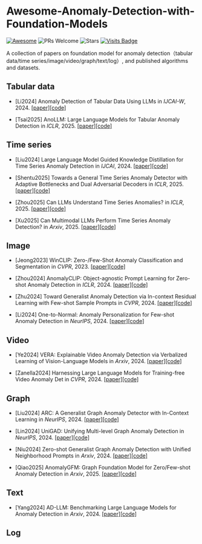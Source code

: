 # Awesome-Anomaly-Detection-with-Foundation-Models

[![Awesome](https://awesome.re/badge.svg)](https://awesome.re) 
![PRs Welcome](https://img.shields.io/badge/PRs-Welcome-green) 
![Stars](https://img.shields.io/github/stars/mala-lab/Awesome-Anomaly-Detection-with-Foundation-Models)
[![Visits Badge](https://badges.pufler.dev/visits/mala-lab/Awesome-Anomaly-Detection-with-Foundation-Models)](https://badges.pufler.dev/visits/mala-lab/Awesome-Anomaly-Detection-with-Foundation-Models)


A collection of papers on foundation model for anomaly detection（tabular data/time series/image/video/graph/text/log）, and published algorithms and datasets.


## Tabular data

- [Li2024] Anomaly Detection of Tabular Data Using LLMs  in *IJCAI-W*, 2024. [\[paper\]](https://arxiv.org/abs/2406.16308)[\[code\]]()
  
- [Tsai2025] AnoLLM: Large Language Models for Tabular Anomaly Detection in *ICLR*, 2025. [\[paper\]](https://openreview.net/pdf?id=7VkHffT5X2)[\[code\]]()


## Time series

- [Liu2024] Large Language Model Guided Knowledge Distillation for Time Series Anomaly Detection in *IJCAI*, 2024. [\[paper\]](https://www.ijcai.org/proceedings/2024/0239.pdf)[\[code\]](https://github.com/decisionintelligence/DADA) 

- [Shentu2025] Towards a General Time Series Anomaly Detector with Adaptive Bottlenecks and Dual Adversarial Decoders in *ICLR*, 2025. [\[paper\]](https://arxiv.org/pdf/2405.15273)[\[code\]](https://github.com/decisionintelligence/DADA)

- [Zhou2025]  Can LLMs Understand Time Series Anomalies?  in *ICLR*, 2025. [\[paper\]](https://arxiv.org/abs/2410.05440)[\[code\]](https://github.com/rose-stl-lab/anomllm)

- [Xu2025]  Can Multimodal LLMs Perform Time Series Anomaly Detection?  in *Arxiv*, 2025. [\[paper\]](https://arxiv.org/abs/2502.17812)[\[code\]](https://github.com/mllm-ts/VisualTimeAnomaly)



## Image

- [Jeong2023] WinCLIP: Zero-/Few-Shot Anomaly Classification and Segmentation in *CVPR*, 2023. [\[paper\]](https://arxiv.org/abs/2303.14814)[\[code\]]()

- [Zhou2024]  AnomalyCLIP: Object-agnostic Prompt Learning for Zero-shot Anomaly Detection in *ICLR*, 2024. [\[paper\]](https://arxiv.org/abs/2310.18961)[\[code\]](https://github.com/zqhang/AnomalyCLIP)

- [Zhu2024]  Toward Generalist Anomaly Detection via In-context Residual Learning with Few-shot Sample Prompts in *CVPR*, 2024. [\[paper\]](https://arxiv.org/pdf/2403.06495)[\[code\]](https://github.com/mala-lab/InCTRL)

- [Li2024]  One-to-Normal: Anomaly Personalization for Few-shot Anomaly Detection in *NeurIPS*, 2024. [\[paper\]](https://arxiv.org/abs/2502.01201)[\[code\]]()
 


## Video

- [Ye2024] VERA: Explainable Video Anomaly Detection via Verbalized Learning of Vision-Language Models  in *Arxiv*, 2024.   [\[paper\]](https://arxiv.org/abs/2412.01095)[\[code\]]()

- [Zanella2024] Harnessing Large Language Models for Training-free Video Anomaly Det  in *CVPR*, 2024. [\[paper\]](https://openaccess.thecvf.com/content/CVPR2024/papers/Zanella_Harnessing_Large_Language_Models_for_Training-free_Video_Anomaly_Detection_CVPR_2024_paper.pdf)[\[code\]](https://github.com/lucazanella/lavad)

## Graph

- [Liu2024] ARC: A Generalist Graph Anomaly Detector with In-Context Learning in *NeurIPS*, 2024.  [\[paper\]](https://arxiv.org/abs/2405.16771)[\[code\]](https://github.com/yixinliu233/ARC)
  
- [Lin2024] UniGAD: Unifying Multi-level Graph Anomaly Detection in *NeurIPS*, 2024. [\[paper\]](https://openreview.net/pdf?id=sRILMnkkQd)[\[code\]](https://github.com/lllyyq1121/UniGAD)
  
- [Niu2024]  Zero-shot Generalist Graph Anomaly Detection with Unified Neighborhood Prompts  in *Arxiv*, 2024. [\[paper\]](https://arxiv.org/pdf/2410.14886)[\[code\]](https://github.com/mala-lab/UNPrompt)
  
- [Qiao2025]  AnomalyGFM: Graph Foundation Model for Zero/Few-shot Anomaly Detection in *Arxiv*, 2025.  [\[paper\]](https://arxiv.org/pdf/2502.09254)[\[code\]](https://github.com/mala-lab/AnomalyGFM)



## Text

- [Yang2024]  AD-LLM: Benchmarking Large Language Models for Anomaly Detection  in *Arxiv*, 2024.  [\[paper\]](https://arxiv.org/abs/2412.11142)[\[code\]]()


## Log


